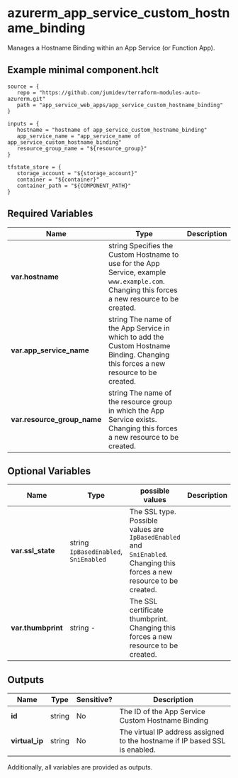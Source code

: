 # azurerm_app_service_custom_hostname_binding

Manages a Hostname Binding within an App Service (or Function App).

## Example minimal component.hclt

```hcl
source = {
   repo = "https://github.com/jumidev/terraform-modules-auto-azurerm.git" 
   path = "app_service_web_apps/app_service_custom_hostname_binding" 
}

inputs = {
   hostname = "hostname of app_service_custom_hostname_binding" 
   app_service_name = "app_service_name of app_service_custom_hostname_binding" 
   resource_group_name = "${resource_group}" 
}

tfstate_store = {
   storage_account = "${storage_account}" 
   container = "${container}" 
   container_path = "${COMPONENT_PATH}" 
}

```

## Required Variables

| Name | Type |  Description |
| ---- | --------- |  ----------- |
| **var.hostname** | string  Specifies the Custom Hostname to use for the App Service, example `www.example.com`. Changing this forces a new resource to be created. | 
| **var.app_service_name** | string  The name of the App Service in which to add the Custom Hostname Binding. Changing this forces a new resource to be created. | 
| **var.resource_group_name** | string  The name of the resource group in which the App Service exists. Changing this forces a new resource to be created. | 

## Optional Variables

| Name | Type |  possible values |  Description |
| ---- | --------- |  ----------- | ----------- |
| **var.ssl_state** | string  `IpBasedEnabled`, `SniEnabled`  |  The SSL type. Possible values are `IpBasedEnabled` and `SniEnabled`. Changing this forces a new resource to be created. | 
| **var.thumbprint** | string  -  |  The SSL certificate thumbprint. Changing this forces a new resource to be created. | 



## Outputs

| Name | Type | Sensitive? | Description |
| ---- | ---- | --------- | --------- |
| **id** | string | No  | The ID of the App Service Custom Hostname Binding | 
| **virtual_ip** | string | No  | The virtual IP address assigned to the hostname if IP based SSL is enabled. | 

Additionally, all variables are provided as outputs.
